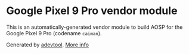 # Google Pixel 9 Pro vendor module

This is an automatically-generated vendor module to build AOSP for the Google Pixel 9 Pro (codename `caiman`).

Generated by [adevtool](https://github.com/GrapheneOS/adevtool). [More info](https://github.com/GrapheneOS/adevtool/blob/main/README.md)
